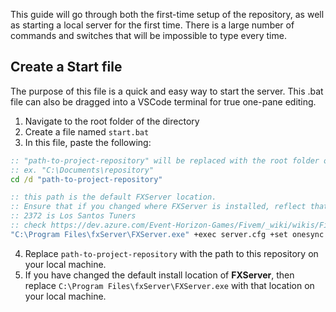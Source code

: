 This guide will go through both the first-time setup of the repository, as well as starting a local server for the first time. There is a large number of commands and switches that will be impossible to type every time.

## Create a Start file
The purpose of this file is a quick and easy way to start the server. This .bat file can also be dragged into a VSCode terminal for true one-pane editing.

1. Navigate to the root folder of the directory
2. Create a file named `start.bat`
3. In this file, paste the following:

```bat
:: "path-to-project-repository" will be replaced with the root folder of the repository of your local system
:: ex. "C:\Documents\repository"
cd /d "path-to-project-repository"

:: this path is the default FXServer location. 
:: Ensure that if you changed where FXServer is installed, reflect that location here.
:: 2372 is Los Santos Tuners
:: check https://dev.azure.com/Event-Horizon-Games/Fivem/_wiki/wikis/Fivem.wiki/6/Game-build-versions for more information
"C:\Program Files\fxServer\FXServer.exe" +exec server.cfg +set onesync on +set onesync_population true +set onesync_forceMigration 1 +set onesync_workaround763185 true +set onesync_distanceCullVehicles true +set sv_enforceGameBuild 2372
```

4. Replace `path-to-project-repository` with the path to this repository on your local machine.
5. If you have changed the default install location of **FXServer**, then replace `C:\Program Files\fxServer\FXServer.exe` with that location on your local machine.
